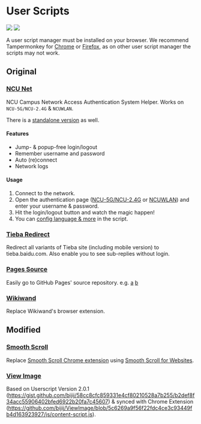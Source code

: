 # User Scripts

![](https://img.shields.io/badge/ORIGINAL-4-blue.svg?style=for-the-badge)
![](https://img.shields.io/badge/MODIFIED-2-orange.svg?style=for-the-badge)

A user script manager must be installed on your browser. We recommend Tampermonkey for [Chrome](https://chrome.google.com/webstore/detail/tampermonkey/dhdgffkkebhmkfjojejmpbldmpobfkfo) or [Firefox](https://addons.mozilla.org/firefox/addon/tampermonkey/), as on other user script manager the scripts may not work.

## Original

### [NCU Net](https://github.com/kidonng/cherry/raw/master/scripts/ncu-net.user.js)

NCU Campus Network Access Authentication System Helper. Works on `NCU-5G/NCU-2.4G` & `NCUWLAN`.

There is a [standalone version](https://github.com/kidonng/ncu-net) as well.

#### Features

- Jump- & popup-free login/logout
- Remember username and password
- Auto (re)connect
- Network logs

#### Usage

1. Connect to the network.
2. Open the authentication page ([NCU-5G/NCU-2.4G](http://222.204.3.154/) or [NCUWLAN](http://aaa.ncu.edu.cn/)) and enter your username & password.
3. Hit the login/logout button and watch the magic happen!
4. You can [config language & more](./ncu-net.user.js#L12-L31) in the script.

### [Tieba Redirect](https://github.com/kidonng/cherry/raw/master/scripts/tieba-redirect.user.js)

Redirect all variants of Tieba site (including mobile version) to tieba.baidu.com. Also enable you to see sub-replies without login.

### [Pages Source](https://github.com/kidonng/cherry/raw/master/scripts/pages-source.user.js)

Easily go to GitHub Pages' source repository. e.g. [a](https://edwardtufte.github.io/) [b](https://edwardtufte.github.io/tufte-css/)

### [Wikiwand](https://github.com/kidonng/cherry/raw/master/scripts/wikiwand.user.js)

Replace Wikiwand's browser extension.

## Modified

### [Smooth Scroll](https://github.com/kidonng/cherry/raw/master/scripts/smoothscroll.user.js)

Replace [Smooth Scroll Chrome extension](https://chrome.google.com/webstore/detail/smoothscroll/nbokbjkabcmbfdlbddjidfmibcpneigj) using [Smooth Scroll for Websites](https://github.com/gblazex/smoothscroll-for-websites).

### [View Image](https://github.com/kidonng/cherry/raw/master/scripts/viewimage.user.js)

Based on Userscript Version 2.0.1 (https://gist.github.com/bijij/58cc8cfc859331e4cf80210528a7b255/b2def8f34acc55906402bfed6922b20fa7c45607) & synced with Chrome Extension (https://github.com/bijij/ViewImage/blob/5c6269a9f56f22fdc4ce3c93449fb4d163923927/js/content-script.js).
